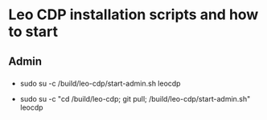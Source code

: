 # Leo CDP installation scripts and how to start

## 

## Admin 

###  

* sudo su -c /build/leo-cdp/start-admin.sh leocdp

* sudo su -c "cd /build/leo-cdp; git pull; /build/leo-cdp/start-admin.sh" leocdp


